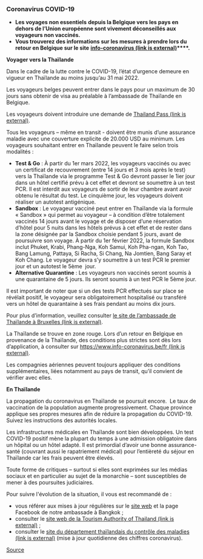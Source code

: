 ### **Coronavirus COVID-19**

*   **Les voyages non essentiels** **depuis la Belgique vers les pays en dehors de l’Union européenne sont vivement déconseillés aux voyageurs non vaccinés.**
*   **Vous trouverez des informations sur les mesures à prendre lors du retour en Belgique sur le site** **[info-coronavirus (link is external)](https://eur01.safelinks.protection.outlook.com/?url=http%3A%2F%2Fwww.info-coronavirus.be%2Ffr%2Fvoyages&data=04%7C01%7Cgaby.vrancken%40diplobel.fed.be%7C8362a5aa95d3424e863208da03573500%7C80153b30e434429bb41c0d47f9deec42%7C0%7C0%7C637825970330589053%7CUnknown%7CTWFpbGZsb3d8eyJWIjoiMC4wLjAwMDAiLCJQIjoiV2luMzIiLCJBTiI6Ik1haWwiLCJXVCI6Mn0%3D%7C3000&sdata=H7KT9j8CZZOJn0FNjWa8nTtkVOpA0burhA7Cq6R57HA%3D&reserved=0)****.** 

**Voyager vers la Thaïlande**

Dans le cadre de la lutte contre le COVID-19, l’état d’urgence demeure en vigueur en Thaïlande au moins jusqu’au 31 mai 2022.

Les voyageurs belges peuvent entrer dans le pays pour un maximum de 30 jours sans obtenir de visa au préalable à l’ambassade de Thaïlande en Belgique.

Les voyageurs doivent introduire une demande de [Thailand Pass (link is external)](https://tp.consular.go.th/). 

Tous les voyageurs – même en transit - doivent être munis d’une assurance maladie avec une couverture explicite de 20.000 USD au minimum. Les voyageurs souhaitant entrer en Thaïlande peuvent le faire selon trois modalités :

*   **Test & Go** : À partir du 1er mars 2022, les voyageurs vaccinés ou avec un certificat de recouvrement (entre 14 jours et 3 mois après le test) vers la Thaïlande via le programme Test & Go devront passer le 1ier jour dans un hôtel certifié prévu à cet effet et devront se soumettre à un test PCR. Il est interdit aux voyageurs de sortir de leur chambre avant avoir obtenu le résultat du test. Le cinquième jour, les voyageurs doivent réaliser un autotest antigénique.
*   **Sandbox** : Le voyageur vacciné peut entrer en Thaïlande via la formule « Sandbox » qui permet au voyageur – à condition d’être totalement vaccinés 14 jours avant le voyage et de disposer d’une réservation d’hôtel pour 5 nuits dans les hôtels prévus à cet effet et de rester dans la zone désignée par la Sandbox choisie pendant 5 jours, avant de poursuivre son voyage. À partir du 1er février 2022, la formule Sandbox inclut Phuket, Krabi, Phang-Nga, Koh Samui, Koh Pha-ngan, Koh Tao, Bang Lamung, Pattaya, Si Racha, Si Chang, Na Jomtien, Bang Saray et Koh Chang. Le voyageur devra s’y soumettre à un test PCR le premier jour et un autotest le 5ème  jour.  
*   **Alternative Quarantine** : Les voyageurs non vaccinés seront soumis à une quarantaine de 5 jours. Ils seront soumis à un test PCR le 5ème jour.

Il est important de noter que si un des tests PCR effectués sur place se révélait positif, le voyageur sera obligatoirement hospitalisé ou transféré vers un hôtel de quarantaine à ses frais pendant au moins dix jours.

Pour plus d’information, veuillez consulter [le site de l’ambassade de Thaïlande à Bruxelles (link is external)](https://www.thaiembassy.be/2020/07/09/application-for-certificate-of-entry-for-non-thai-nationals/?lang=en).

La Thaïlande se trouve en zone rouge. Lors d’un retour en Belgique en provenance de la Thaïlande, des conditions plus strictes sont dès lors d’application, à consulter sur [https://www.info-coronavirus.be/fr (link is external)](https://www.info-coronavirus.be/fr/).

Les compagnies aériennes peuvent toujours appliquer des conditions supplémentaires, liées notamment au pays de transit, qu’il convient de vérifier avec elles.

**En Thaïlande**

La propagation du coronavirus en Thaïlande se poursuit encore.  Le taux de vaccination de la population augmente progressivement. Chaque province applique ses propres mesures afin de réduire la propagation du COVID-19. Suivez les instructions des autorités locales.

Les infrastructures médicales en Thaïlande sont bien développées. Un test COVID-19 positif mène la plupart du temps à une admission obligatoire dans un hôpital ou un hôtel adapté. Il est primordial d’avoir une bonne assurance-santé (couvrant aussi le rapatriement médical) pour l’entièreté du séjour en Thaïlande car les frais peuvent être élevés.

Toute forme de critiques – surtout si elles sont exprimées sur les médias sociaux et en particulier au sujet de la monarchie – sont susceptibles de mener à des poursuites judiciaires.  

Pour suivre l'évolution de la situation, il vous est recommandé de :

*   vous référer aux mises à jour régulières sur le [site web](https://thailand.diplomatie.belgium.be/fr) et la page Facebook de notre ambassade à Bangkok ;
*   consulter le [site web de la Tourism Authority of Thailand (link is external)](https://www.tatnews.org/category/thailand-tourism-updates/%C2%A0) ;
*   consulter le [site du département thaïlandais du contrôle des maladies (link is external)](https://ddc.moph.go.th/viralpneumonia/eng/index.php) (mise à jour quotidienne des chiffres coronavirus).  

[Source](https://diplomatie.belgium.be/fr/Services/voyager_a_letranger/conseils_par_destination/thailande)